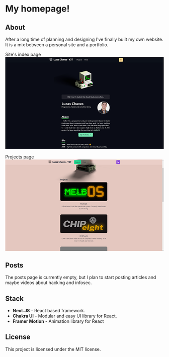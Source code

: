 # My homepage!

## About

After a long time of planning and designing I've finally built my own website. 
It is a mix between a personal site and a portfolio.

Site's index page  
![Site Printscreen with dark theme](/public/images/readme/site-dark.png "Dark Theme")

Projects page  
![Projects page with light theme](/public/images/readme/site-light.png "Light Theme")

## Posts

The posts page is currently empty, but I plan to start posting articles and maybe videos about hacking and infosec.

## Stack

 - **Next.JS** - React based framework.
 - **Chakra UI** - Modular and easy UI library for React.
 - **Framer Motion** - Animation library for React 

## License

This project is licensed under the MIT license.